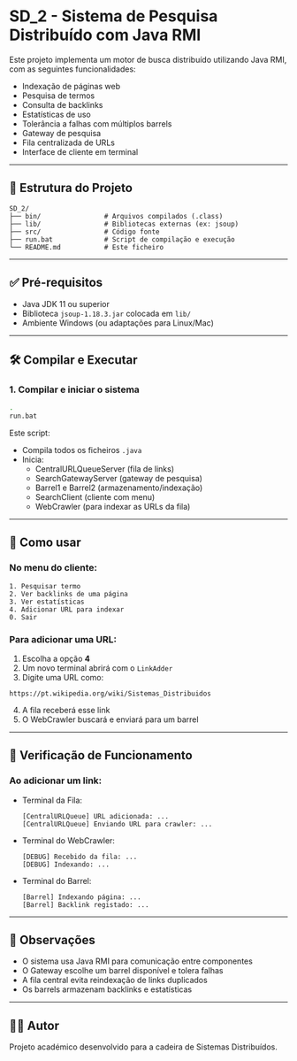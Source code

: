 # SD_2 - Sistema de Pesquisa Distribuído com Java RMI

Este projeto implementa um motor de busca distribuído utilizando Java RMI, com as seguintes funcionalidades:
- Indexação de páginas web
- Pesquisa de termos
- Consulta de backlinks
- Estatísticas de uso
- Tolerância a falhas com múltiplos barrels
- Gateway de pesquisa
- Fila centralizada de URLs
- Interface de cliente em terminal

---

## 📁 Estrutura do Projeto

```
SD_2/
├── bin/                # Arquivos compilados (.class)
├── lib/                # Bibliotecas externas (ex: jsoup)
├── src/                # Código fonte
├── run.bat             # Script de compilação e execução
└── README.md           # Este ficheiro
```

---

## ✅ Pré-requisitos

- Java JDK 11 ou superior
- Biblioteca `jsoup-1.18.3.jar` colocada em `lib/`
- Ambiente Windows (ou adaptações para Linux/Mac)

---

## 🛠️ Compilar e Executar

### 1. Compilar e iniciar o sistema

```bash
.
run.bat
```

Este script:
- Compila todos os ficheiros `.java`
- Inicia:
  - CentralURLQueueServer (fila de links)
  - SearchGatewayServer (gateway de pesquisa)
  - Barrel1 e Barrel2 (armazenamento/indexação)
  - SearchClient (cliente com menu)
  - WebCrawler (para indexar as URLs da fila)

---

## 🔎 Como usar

### No menu do cliente:

```
1. Pesquisar termo
2. Ver backlinks de uma página
3. Ver estatísticas
4. Adicionar URL para indexar
0. Sair
```

### Para adicionar uma URL:

1. Escolha a opção **4**
2. Um novo terminal abrirá com o `LinkAdder`
3. Digite uma URL como:

```
https://pt.wikipedia.org/wiki/Sistemas_Distribuidos
```

4. A fila receberá esse link
5. O WebCrawler buscará e enviará para um barrel

---

## 🧪 Verificação de Funcionamento

### Ao adicionar um link:

- Terminal da Fila:
  ```
  [CentralURLQueue] URL adicionada: ...
  [CentralURLQueue] Enviando URL para crawler: ...
  ```

- Terminal do WebCrawler:
  ```
  [DEBUG] Recebido da fila: ...
  [DEBUG] Indexando: ...
  ```

- Terminal do Barrel:
  ```
  [Barrel] Indexando página: ...
  [Barrel] Backlink registado: ...
  ```

---

## 💬 Observações

- O sistema usa Java RMI para comunicação entre componentes
- O Gateway escolhe um barrel disponível e tolera falhas
- A fila central evita reindexação de links duplicados
- Os barrels armazenam backlinks e estatísticas

---

## 👨‍💻 Autor

Projeto académico desenvolvido para a cadeira de Sistemas Distribuídos.
